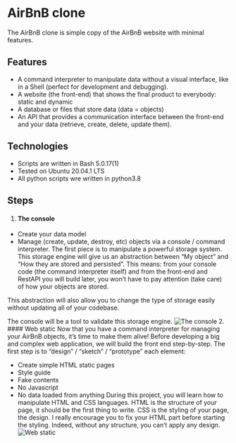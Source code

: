 # AirBnB clone
The AirBnB clone is simple copy of the AirBnB website with minimal features.
## Features
- A command interpreter to manipulate data without a visual interface, like in a Shell (perfect for development and debugging).
- A website (the front-end) that shows the final product to everybody: static and dynamic
- A database or files that store data (data = objects)
- An API that provides a communication interface between the front-end and your data (retrieve, create, delete, update them).
## Technologies
- Scripts are written in Bash 5.0.17(1)
- Tested on Ubuntu 20.04.1 LTS
- All python scripts wre written in python3.8
## Steps
1. #### The console
- Create your data model
- Manage (create, update, destroy, etc) objects via a console / command interpreter.
The first piece is to manipulate a powerful storage system. This storage engine will give us an abstraction between “My object” and “How they are stored and persisted”. This means: from your console code (the command interpreter itself) and from the front-end and RestAPI you will build later, you won’t have to pay attention (take care) of how your objects are stored.

This abstraction will also allow you to change the type of storage easily without updating all of your codebase.

The console will be a tool to validate this storage engine.
![The console](https://res.cloudinary.com/christo/image/upload/v1689093140/console_tk6bbz.png)
2. #### Web static
Now that you have a command interpreter for managing your AirBnB objects, it’s time to make them alive!
Before developing a big and complex web application, we will build the front end step-by-step.
The first step is to “design” / “sketch” / “prototype” each element:
- Create simple HTML static pages
- Style guide
- Fake contents
- No Javascript
- No data loaded from anything
During this project, you will learn how to manipulate HTML and CSS languages. HTML is the structure of your page, it should be the first thing to write. CSS is the styling of your page, the design. I really encourage you to fix your HTML part before starting the styling. Indeed, without any structure, you can’t apply any design.
![Web static](https://res.cloudinary.com/christo/image/upload/v1690073513/webstatic_hfpqy9.png)
